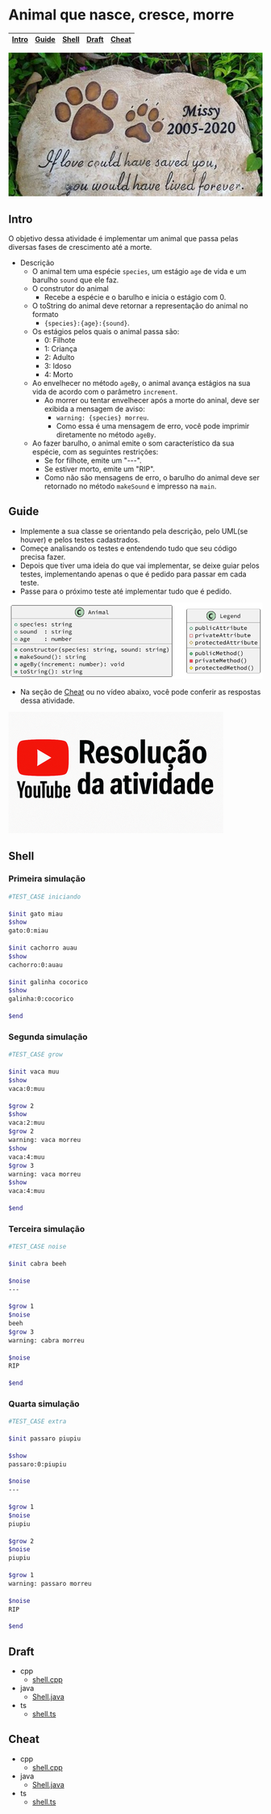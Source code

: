 # Animal que nasce, cresce, morre

<!-- toch -->
[Intro](#intro) | [Guide](#guide) | [Shell](#shell) | [Draft](#draft) | [Cheat](#cheat)
-- | -- | -- | -- | --
<!-- toch -->

![cover](cover.jpg)

## Intro

O objetivo dessa atividade é implementar um animal que passa pelas diversas fases de crescimento até a morte.

- Descrição
  - O animal tem uma espécie `species`, um estágio `age` de vida e um barulho `sound` que ele faz.
  - O construtor do animal
    - Recebe a espécie e o barulho e inicia o estágio com 0.
  - O toString do animal deve retornar a representação do animal no formato
    - `{species}:{age}:{sound}`.
  - Os estágios pelos quais o animal passa são:
    - 0: Filhote
    - 1: Criança
    - 2: Adulto
    - 3: Idoso
    - 4: Morto
  - Ao envelhecer no método `ageBy`, o animal avança estágios na sua vida de acordo com o parâmetro `increment`.
    - Ao morrer ou tentar envelhecer após a morte do aninal, deve ser exibida a mensagem de aviso:
      - `warning: {species} morreu`.
      - Como essa é uma mensagem de erro, você pode imprimir diretamente no método `ageBy`.
  - Ao fazer barulho, o animal emite o som característico da sua espécie, com as seguintes restrições:
    - Se for filhote, emite um "---".
    - Se estiver morto, emite um "RIP".
    - Como não são mensagens de erro, o barulho do animal deve ser retornado no método `makeSound` e impresso na `main`.

## Guide

- Implemente a sua classe se orientando pela descrição, pelo UML(se houver) e pelos testes cadastrados.
- Começe analisando os testes e entendendo tudo que seu código precisa fazer.
- Depois que tiver uma ideia do que vai implementar, se deixe guiar pelos testes, implementando apenas o que é pedido para passar em cada teste.
- Passe para o próximo teste até implementar tudo que é pedido.

![_](diagrama.png)

- Na seção de [Cheat](#cheat) ou no vídeo abaixo, você pode conferir as respostas dessa atividade.

[![youtube icon](../yousolver.png)](https://youtu.be/QZfjLVrk7p8)

## Shell

### Primeira simulação

```bash
#TEST_CASE iniciando

$init gato miau
$show
gato:0:miau

$init cachorro auau
$show
cachorro:0:auau

$init galinha cocorico
$show
galinha:0:cocorico

$end
```

### Segunda simulação

```bash
#TEST_CASE grow

$init vaca muu
$show
vaca:0:muu

$grow 2
$show
vaca:2:muu
$grow 2
warning: vaca morreu
$show
vaca:4:muu
$grow 3
warning: vaca morreu
$show
vaca:4:muu

$end
```

### Terceira simulação

```bash
#TEST_CASE noise

$init cabra beeh

$noise
---

$grow 1
$noise
beeh
$grow 3
warning: cabra morreu

$noise
RIP

$end
```

### Quarta simulação

```bash
#TEST_CASE extra

$init passaro piupiu

$show
passaro:0:piupiu

$noise
---

$grow 1
$noise
piupiu

$grow 2
$noise
piupiu

$grow 1
warning: passaro morreu

$noise
RIP

$end
```

## Draft

<!-- links .cache/draft -->
- cpp
  - [shell.cpp](.cache/draft/cpp/shell.cpp)
- java
  - [Shell.java](.cache/draft/java/Shell.java)
- ts
  - [shell.ts](.cache/draft/ts/shell.ts)
<!-- links -->

## Cheat

<!-- links .cache/cheat -->
- cpp
  - [shell.cpp](.cache/cheat/cpp/shell.cpp)
- java
  - [Shell.java](.cache/cheat/java/Shell.java)
- ts
  - [shell.ts](.cache/cheat/ts/shell.ts)
<!-- links -->
